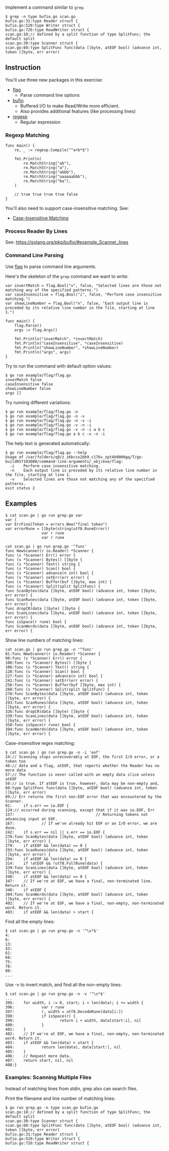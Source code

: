 Implement a command similar to `grep`.

```
$ grep -n type bufio.go scan.go
bufio.go:31:type Reader struct {
bufio.go:520:type Writer struct {
bufio.go:726:type ReadWriter struct {
scan.go:18:// defined by a split function of type SplitFunc; the default split
scan.go:30:type Scanner struct {
scan.go:60:type SplitFunc func(data []byte, atEOF bool) (advance int, token []byte, err error)
```

## Instruction

You'll use three new packages in this exercise:

* [flag](https://golang.org/pkg/flag/)
  * Parse command line options
* [bufio](https://golang.org/pkg/bufio/)
  * Buffered I/O to make Read/Write more efficient.
  * Also provides additional features (like processing lines)
* [regexp](https://golang.org/pkg/regexp/)
  * Regular expression

### Regexp Matching

```
func main() {
	re, _ := regexp.Compile("^a+b*$")

	fmt.Println(
		re.MatchString("ab"),
		re.MatchString("a"),
		re.MatchString("abbb"),
		re.MatchString("aaaaaabbb"),
		re.MatchString("ba"),
	)

	// true true true true false
}
```

You'll also need to support case-insensitive matching. See:

* [Case-Insensitive Matching](http://stackoverflow.com/questions/15326421/how-do-i-do-a-case-insensitive-regular-expression-in-go)

### Process Reader By Lines

See: https://golang.org/pkg/bufio/#example_Scanner_lines

### Command Line Parsing

Use [flag](https://golang.org/pkg/flag) to parse command line arguments.

Here's the skeleton of the `grep` command we want to write:

```
var invertMatch = flag.Bool("v", false, "Selected lines are those not matching any of the specified patterns.")
var caseInsensitive = flag.Bool("i", false, "Perform case insensitive matching.")
var showLineNumber = flag.Bool("n", false, "Each output line is preceded by its relative line number in the file, starting at line 1.")

func main() {
	flag.Parse()
	args := flag.Args()

	fmt.Println("inverMatch", *invertMatch)
	fmt.Println("caseInsensitive", *caseInsensitive)
	fmt.Println("showLineNumber", *showLineNumber)
	fmt.Println("args", args)
}
```

Try to run the command with default option values:

```
$ go run example/flag/flag.go
inverMatch false
caseInsensitive false
showLineNumber false
args []
```

Try running different variations:

```
$ go run example/flag/flag.go -n
$ go run example/flag/flag.go -n -v
$ go run example/flag/flag.go -n -v -i
$ go run example/flag/flag.go -v -n -i
$ go run example/flag/flag.go -v -n -i a b c
$ go run example/flag/flag.go a b c -v -n -i
```

The help text is generated automatically:

```
$ go run example/flag/flag.go --help
Usage of /var/folders/q0/z_z6bcsx2bb9_c176v_zpt4h0000gq/T/go-build057103080/command-line-arguments/_obj/exe/flag:
  -i    Perform case insensitive matching.
  -n    Each output line is preceded by its relative line number in the file, starting at line 1.
  -v    Selected lines are those not matching any of the specified patterns.
exit status 2
```

## Examples

```
$ cat scan.go | go run grep.go var
var (
var ErrFinalToken = errors.New("final token")
var errorRune = []byte(string(utf8.RuneError))
                var r rune
                var r rune
```

```
cat scan.go | go run grep.go '^func'
func NewScanner(r io.Reader) *Scanner {
func (s *Scanner) Err() error {
func (s *Scanner) Bytes() []byte {
func (s *Scanner) Text() string {
func (s *Scanner) Scan() bool {
func (s *Scanner) advance(n int) bool {
func (s *Scanner) setErr(err error) {
func (s *Scanner) Buffer(buf []byte, max int) {
func (s *Scanner) Split(split SplitFunc) {
func ScanBytes(data []byte, atEOF bool) (advance int, token []byte, err error) {
func ScanRunes(data []byte, atEOF bool) (advance int, token []byte, err error) {
func dropCR(data []byte) []byte {
func ScanLines(data []byte, atEOF bool) (advance int, token []byte, err error) {
func isSpace(r rune) bool {
func ScanWords(data []byte, atEOF bool) (advance int, token []byte, err error) {
```

Show line numbers of matching lines:

```
cat scan.go | go run grep.go -n '^func'
81:func NewScanner(r io.Reader) *Scanner {
90:func (s *Scanner) Err() error {
100:func (s *Scanner) Bytes() []byte {
106:func (s *Scanner) Text() string {
128:func (s *Scanner) Scan() bool {
227:func (s *Scanner) advance(n int) bool {
241:func (s *Scanner) setErr(err error) {
256:func (s *Scanner) Buffer(buf []byte, max int) {
268:func (s *Scanner) Split(split SplitFunc) {
278:func ScanBytes(data []byte, atEOF bool) (advance int, token []byte, err error) {
293:func ScanRunes(data []byte, atEOF bool) (advance int, token []byte, err error) {
326:func dropCR(data []byte) []byte {
339:func ScanLines(data []byte, atEOF bool) (advance int, token []byte, err error) {
358:func isSpace(r rune) bool {
384:func ScanWords(data []byte, atEOF bool) (advance int, token []byte, err error) {
```

Case-insensitive regex matching:

```
$ cat scan.go | go run grep.go -n -i 'eof'
24:// Scanning stops unrecoverably at EOF, the first I/O error, or a token too
46:// data and a flag, atEOF, that reports whether the Reader has no more data
57:// The function is never called with an empty data slice unless atEOF
58:// is true. If atEOF is true, however, data may be non-empty and,
60:type SplitFunc func(data []byte, atEOF bool) (advance int, token []byte, err error)
89:// Err returns the first non-EOF error that was encountered by the Scanner.
91:     if s.err == io.EOF {
124:// occurred during scanning, except that if it was io.EOF, Err
157:                                    // Returning tokens not advancing input at EOF.
167:            // If we've already hit EOF or an I/O error, we are done.
242:    if s.err == nil || s.err == io.EOF {
278:func ScanBytes(data []byte, atEOF bool) (advance int, token []byte, err error) {
279:    if atEOF && len(data) == 0 {
293:func ScanRunes(data []byte, atEOF bool) (advance int, token []byte, err error) {
294:    if atEOF && len(data) == 0 {
314:    if !atEOF && !utf8.FullRune(data) {
339:func ScanLines(data []byte, atEOF bool) (advance int, token []byte, err error) {
340:    if atEOF && len(data) == 0 {
347:    // If we're at EOF, we have a final, non-terminated line. Return it.
348:    if atEOF {
384:func ScanWords(data []byte, atEOF bool) (advance int, token []byte, err error) {
402:    // If we're at EOF, we have a final, non-empty, non-terminated word. Return it.
403:    if atEOF && len(data) > start {
```

Find all the empty lines:

```
$ cat scan.go | go run grep.go -n '^\s*$'
4:
6:
13:
43:
61:
68:
75:
78:
88:
...
```

Use -v to invert match, and find all the non-empty lines:

```
$ cat scan.go | go run grep.go -n -v '^\s*$'
...
395:    for width, i := 0, start; i < len(data); i += width {
396:            var r rune
397:            r, width = utf8.DecodeRune(data[i:])
398:            if isSpace(r) {
399:                    return i + width, data[start:i], nil
400:            }
401:    }
402:    // If we're at EOF, we have a final, non-empty, non-terminated word. Return it.
403:    if atEOF && len(data) > start {
404:            return len(data), data[start:], nil
405:    }
406:    // Request more data.
407:    return start, nil, nil
408:}
```

### Examples: Scanning Multiple Files

Instead of matching lines from stdin, grep also can search files.

Print the filename and line number of matching lines:

```
$ go run grep.go -n type scan.go bufio.go
scan.go:18:// defined by a split function of type SplitFunc; the default split
scan.go:30:type Scanner struct {
scan.go:60:type SplitFunc func(data []byte, atEOF bool) (advance int, token []byte, err error)
bufio.go:31:type Reader struct {
bufio.go:520:type Writer struct {
bufio.go:726:type ReadWriter struct {
```